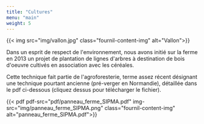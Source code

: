 ```yaml
---
title: "Cultures"
menu: "main"
weight: 5
---
```


{{< img src="img/vallon.jpg" class="fournil-content-img" alt="Vallon">}}

Dans un esprit de respect de l'environnement, nous avons initié sur la ferme en
2013 un projet de plantation de lignes d'arbres à destination de bois d'oeuvre
cultivés en association avec les céréales.

Cette technique fait partie de l'agroforesterie, terme assez récent désignant
une technique pourtant ancienne (pré-verger en Normandie), détaillée dans le
pdf ci-dessous (cliquez dessus pour télécharger le fichier).

{{< pdf pdf-src="pdf/panneau_ferme_SIPMA.pdf" img-src="img/panneau_ferme_SIPMA.png" class="fournil-content-img" alt="panneau_ferme_SIPMA.pdf">}}
